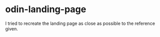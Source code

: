 # odin-landing-page

I tried to recreate the landing page as close as possible to the reference given.
